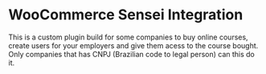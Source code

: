 # WooCommerce Sensei Integration
This is a custom plugin build for some companies to buy online courses, create users for your employers and give them acess to the course bought. Only companies that has CNPJ (Brazilian code to legal person) can this do it.